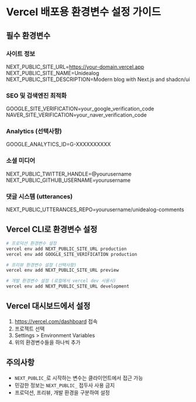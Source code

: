 # Vercel 배포용 환경변수 설정 가이드

## 필수 환경변수

### 사이트 정보
NEXT_PUBLIC_SITE_URL=https://your-domain.vercel.app
NEXT_PUBLIC_SITE_NAME=Unidealog
NEXT_PUBLIC_SITE_DESCRIPTION=Modern blog with Next.js and shadcn/ui

### SEO 및 검색엔진 최적화
GOOGLE_SITE_VERIFICATION=your_google_verification_code
NAVER_SITE_VERIFICATION=your_naver_verification_code

### Analytics (선택사항)
GOOGLE_ANALYTICS_ID=G-XXXXXXXXXX

### 소셜 미디어
NEXT_PUBLIC_TWITTER_HANDLE=@yourusername
NEXT_PUBLIC_GITHUB_USERNAME=yourusername

### 댓글 시스템 (utterances)
NEXT_PUBLIC_UTTERANCES_REPO=yourusername/unidealog-comments

## Vercel CLI로 환경변수 설정

```bash
# 프로덕션 환경변수 설정
vercel env add NEXT_PUBLIC_SITE_URL production
vercel env add GOOGLE_SITE_VERIFICATION production

# 프리뷰 환경변수 설정 (선택사항)
vercel env add NEXT_PUBLIC_SITE_URL preview

# 개발 환경변수 설정 (로컬에서 vercel dev 사용시)
vercel env add NEXT_PUBLIC_SITE_URL development
```

## Vercel 대시보드에서 설정

1. https://vercel.com/dashboard 접속
2. 프로젝트 선택
3. Settings > Environment Variables
4. 위의 환경변수들을 하나씩 추가

## 주의사항

- `NEXT_PUBLIC_`로 시작하는 변수는 클라이언트에서 접근 가능
- 민감한 정보는 `NEXT_PUBLIC_` 접두사 사용 금지
- 프로덕션, 프리뷰, 개발 환경을 구분하여 설정

